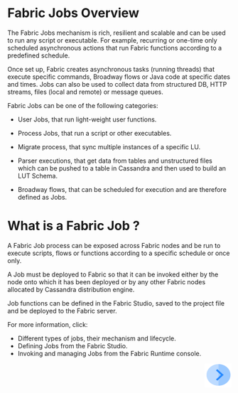# **Fabric Jobs Overview** 

The Fabric Jobs mechanism is rich, resilient and scalable and can be used to run any script or executable. For example, recurring or one-time only scheduled asynchronous actions that run Fabric functions according to a predefined schedule.


Once set up, Fabric creates asynchronous tasks (running threads) that execute specific commands, Broadway flows or Java code at specific dates and times. Jobs can also be used to collect data from structured DB, HTTP streams, files (local and remote) or message queues.

Fabric Jobs can be one of the following categories:

- User Jobs, that run light-weight user functions.

- Process Jobs, that run a script or other executables.

- Migrate process, that sync multiple instances of a specific LU.

- Parser executions, that get data from tables and unstructured files which can be pushed to a table in Cassandra and then used to build an LUT Schema.

- Broadway flows, that can be scheduled for execution and are therefore defined as Jobs.

 # **What is a Fabric Job ?** 
A Fabric Job process can be exposed across Fabric nodes and be run to execute scripts, flows or functions according to a specific schedule or once only.

A Job must be deployed to Fabric so that it can be invoked either by the node onto which it has been deployed or by any other Fabric nodes allocated by Cassandra distribution engine. 

Job functions can be defined in the Fabric Studio, saved to the project file and be deployed to the Fabric server.

For more information, click:
- Different types of jobs, their mechanism and lifecycle.
- Defining Jobs from the Fabric Studio.
- Invoking and managing Jobs from the Fabric Runtime console.


[<img align="right" width="60" height="54" src="/articles/images/Next.png">](/articles/20_jobs_and_batch_services/02_jobs_flow_and_status.md) 
